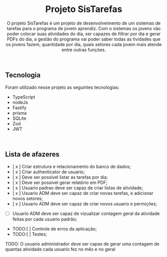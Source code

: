 <h1 align="center">Projeto SisTarefas</h1>

<p align="center">O projeto SisTarefas é um projeto de desenvolveimento de um sistemas de tarefas para o programa de jovem aprendiz.
Com o sistemas os jovens vão poder colocar suas atividades do dia, ser capazes de filtrar por dia e gerar PDFs do dia, a gestão do programa
vai poder saber todas as tividades que os jovens fazem, quantidade por dia, quais setores cada jovem mais atende entre outras funções.
</p>

</br>

## Tecnologia

Foram utilizado nesse projeto as seguintes tecnologias:

- TypeScript
- nodeJs
- Fastify
- prisma
- SQLite
- Zod
- JWT


</br>

## Lista de afazeres

- [ x ] Criar estrutura e relacionamento do banco de dados;
- [ x ] Criar authenticator de usuario;
- [ x ] Deve ser possível listar as tarefas por dia;
- [ x ] Deve ser possível gerar relatório em PDF;
- [ x ] Usuario padrao deve ser capaz de criar listas de atividade;
- [ x ] Usuario ADM deve ser capaz de criar novas tarefas, e adicionar novos setores;
- [ x ] Usuario ADM deve ser capaz de criar novos usuario e permições;
- [   ] Usuario ADM deve ser capaz de vizualizar contagem geral da atividade feitas por cada usuario padrão;
- TODO:[  ] Controle de erros da aplicação;
- TODO:[  ] Testes;

TODO: O usuario administrador deve ser capas de gerar uma contagem de quantas atividade cada usuario fez no mês e no geral